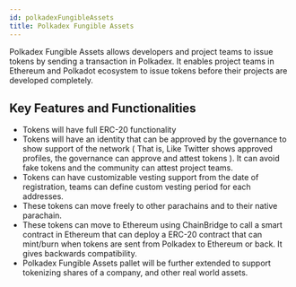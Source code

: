```yaml
---
id: polkadexFungibleAssets
title: Polkadex Fungible Assets
---
```


Polkadex Fungible Assets allows developers and project teams to issue tokens by sending a transaction in Polkadex. It enables project teams in Ethereum and Polkadot ecosystem to issue tokens before their projects are developed completely.

## Key Features and Functionalities

- Tokens will have full ERC-20 functionality
- Tokens will have an identity that can be approved by the governance to show support of the network ( That is, Like Twitter shows approved profiles, the governance can approve and attest tokens ). It can avoid fake tokens and the community can attest project teams.
- Tokens can have customizable vesting support from the date of registration, teams can define custom vesting period for each addresses.
- These tokens can move freely to other parachains and to their native parachain.
- These tokens can move to Ethereum using  ChainBridge to call a smart contract in Ethereum that can deploy a ERC-20 contract that can mint/burn when tokens are sent from Polkadex to Ethereum or back. It gives backwards compatibility.
- Polkadex Fungible Assets pallet will be further extended to support tokenizing shares of a company, and other real world assets.